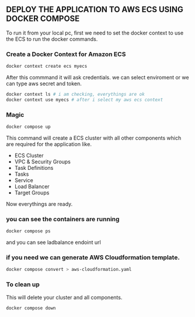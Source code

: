 ## DEPLOY THE APPLICATION TO AWS ECS USING DOCKER COMPOSE
To run it from your local pc, first we need to set the docker context to use the ECS to run the docker commands.

### Create a Docker Context for Amazon ECS
```sh
docker context create ecs myecs 
```
After this commmand it will ask credentials. we can select enviroment or we can type aws secret and token.

```sh
docker context ls # i am checking, everythings are ok
docker context use myecs # after i select my aws ecs context
```

### Magic
```sh
docker compose up
```
This command will create a ECS cluster with all other components which are required for the application like.

- ECS Cluster
- VPC & Security Groups
- Task Definitions
- Tasks
- Service 
- Load Balancer
- Target Groups

Now everythings are ready.

### you can see the containers are running
```sh
docker compose ps
```
and you can see ladbalance endoint url

### if you need we can generate AWS Cloudformation template.
```sh
docker compose convert > aws-cloudformation.yaml
```

### To clean up
This will delete your cluster and all components.
```sh
docker compose down
```